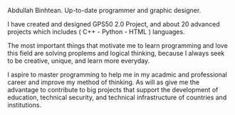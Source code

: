 Abdullah Binhtean. Up-to-date programmer and graphic designer.

I have created and designed GPS50 2.0 Project, and about 20 advanced projects which includes ( C++ - Python - HTML ) languages.

The most important things that motivate me to learn programming and love this field are solving proplems and logical thinking, because I always seek to be creative, unique, and learn more everyday.

I aspire to master programming to help me in my acadmic and professional career and improve my method of thinking. As will as give me the advantage to contribute to big projects that support the development of education, technical security, and technical infrastructure of countries and institutions.
